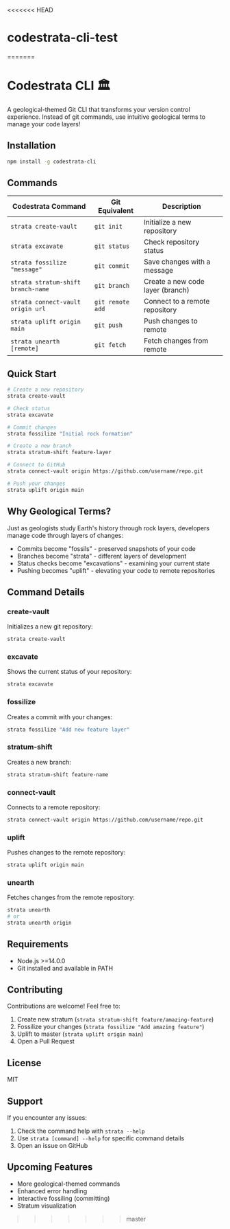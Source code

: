 <<<<<<< HEAD
# codestrata-cli-test
=======
# Codestrata CLI 🏛️

A geological-themed Git CLI that transforms your version control experience. Instead of git commands, use intuitive geological terms to manage your code layers!

## Installation

```bash
npm install -g codestrata-cli
```

## Commands

| Codestrata Command | Git Equivalent | Description |
|-------------------|----------------|-------------|
| `strata create-vault` | `git init` | Initialize a new repository |
| `strata excavate` | `git status` | Check repository status |
| `strata fossilize "message"` | `git commit` | Save changes with a message |
| `strata stratum-shift branch-name` | `git branch` | Create a new code layer (branch) |
| `strata connect-vault origin url` | `git remote add` | Connect to a remote repository |
| `strata uplift origin main` | `git push` | Push changes to remote |
| `strata unearth [remote]` | `git fetch` | Fetch changes from remote |

## Quick Start

```bash
# Create a new repository
strata create-vault

# Check status
strata excavate

# Commit changes
strata fossilize "Initial rock formation"

# Create a new branch
strata stratum-shift feature-layer

# Connect to GitHub
strata connect-vault origin https://github.com/username/repo.git

# Push your changes
strata uplift origin main
```

## Why Geological Terms?

Just as geologists study Earth's history through rock layers, developers manage code through layers of changes:
- Commits become "fossils" - preserved snapshots of your code
- Branches become "strata" - different layers of development
- Status checks become "excavations" - examining your current state
- Pushing becomes "uplift" - elevating your code to remote repositories

## Command Details

### create-vault
Initializes a new git repository:
```bash
strata create-vault
```

### excavate
Shows the current status of your repository:
```bash
strata excavate
```

### fossilize
Creates a commit with your changes:
```bash
strata fossilize "Add new feature layer"
```

### stratum-shift
Creates a new branch:
```bash
strata stratum-shift feature-name
```

### connect-vault
Connects to a remote repository:
```bash
strata connect-vault origin https://github.com/username/repo.git
```

### uplift
Pushes changes to the remote repository:
```bash
strata uplift origin main
```

### unearth
Fetches changes from the remote repository:
```bash
strata unearth
# or
strata unearth origin
```

## Requirements
- Node.js >=14.0.0
- Git installed and available in PATH

## Contributing
Contributions are welcome! Feel free to:
1. Create new stratum (`strata stratum-shift feature/amazing-feature`)
2. Fossilize your changes (`strata fossilize "Add amazing feature"`)
3. Uplift to master (`strata uplift origin main`)
4. Open a Pull Request

## License
MIT

## Support
If you encounter any issues:
1. Check the command help with `strata --help`
2. Use `strata [command] --help` for specific command details
3. Open an issue on GitHub

## Upcoming Features
- More geological-themed commands
- Enhanced error handling
- Interactive fossiling (committing)
- Stratum visualization
>>>>>>> master
